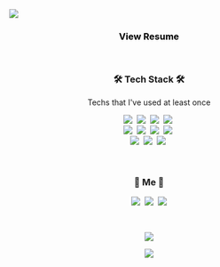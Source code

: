 

<!--
### Hi there 👋

**22yuu/22yuu** is a ✨ _special_ ✨ repository because its `README.md` (this file) appears on your GitHub profile.

Here are some ideas to get you started:

- 🔭 I’m currently working on ...
- 🌱 I’m currently learning ...
- 👯 I’m looking to collaborate on ...
- 🤔 I’m looking for help with ...
- 💬 Ask me about ...
- 📫 How to reach me: ...
- 😄 Pronouns: ...
- ⚡ Fun fact: ...
-->

<img src="https://capsule-render.vercel.app/api?type=slice&color=auto&fontColor=black&height=300&section=header&text=Jinyuu%20LEE&fontSize=85&animation=twinkling" />



<h3 align="center">
    <a href="https://www.notion.so/Resume-447571cd47ba4d799cff15a6cdea046a" style="color: black; text-decoration: none;"> 
   View Resume
    </a>
</h3>

<br>


<h3 align="center">🛠 Tech Stack 🛠</h3>

<p align="center"> Techs that I've used at least once </p>

<p align="center">
  <img src="https://img.shields.io/badge/Python-3766AB?style=flat-square&logo=Python&logoColor=white"/></a>&nbsp  <!-- 파이썬 -->
  <img src="https://img.shields.io/badge/Java-007396?style=flat-square&logo=Java&logoColor=white"/></a>&nbsp  <!-- 자바 -->
  <!-- <img src="https://img.shields.io/badge/C-A8B9CC?style=flat-square&logo=C&logoColor=white"/></a>&nbsp <!-- C -->
  <img src="https://img.shields.io/badge/JavaScript-f7df1e?style=flat-square&logo=javascript&logoColor=white"/></a>&nbsp <!--Javascript -->
  <img src="https://img.shields.io/badge/HTML5-e34f26?style=flat-square&logo=html5&logoColor=white"/></a>&nbsp <!--Html5 -->
  <br>
  <img src="https://img.shields.io/badge/CSS3-1572B6?style=flat-square&logo=css3&logoColor=white"/></a>&nbsp <!--CSS3 -->
  <!-- <img src="https://img.shields.io/badge/Vue.js-4FC08D?style=flat-square&logo=Vue.js&logoColor=white"/></a>&nbsp <!-- Vue.js --> 
  <img src="https://img.shields.io/badge/Spring-6DB33F?style=flat-square&logo=Spring&logoColor=white"/></a>&nbsp <!-- Spring -->
  <!-- <img src="https://img.shields.io/badge/Django-092E20?style=flat-square&logo=Django&logoColor=white"/></a>&nbsp  <!-- Django -->
  <img src="https://img.shields.io/badge/Bootstrap-7952B3?style=flat-square&logo=Bootstrap&logoColor=white"/></a>&nbsp <!-- Bootstrap -->
  <img src="https://img.shields.io/badge/MySQL-4479A1?style=flat-square&logo=MySQL&logoColor=white"/></a>&nbsp <!--MySQL -->
  <br>
  <!-- <img src="https://img.shields.io/badge/PostgreSQL-336791?style=flat-square&logo=PostgreSQL&logoColor=white"/></a>&nbsp <!--PostgreSQL -->
  <!-- <img src="https://img.shields.io/badge/SQLite-003B57?style=flat-square&logo=SQLite&logoColor=white"/></a>&nbsp <!--SQLite -->
  <!-- <img src="https://img.shields.io/badge/Node.js-339933?style=flat-square&logo=Node.js&logoColor=white"/></a>&nbsp <!--Node.js -->
  <img src="https://img.shields.io/badge/pandas-150458?style=flat-square&logo=pandas&logoColor=white"/></a>&nbsp <!--pandas -->
  <img src="https://img.shields.io/badge/TensorFlow-ff6f00?style=flat-square&logo=tensorflow&logoColor=white"/></a>&nbsp <!--tensorflow -->
  <img src="https://img.shields.io/badge/AWS-232F3E?style=flat-square&logo=amazon%20AWS&logoColor=white"/></a>&nbsp <!--AWS -->
  <!-- <img src="https://img.shields.io/badge/RaspberryPi-C51A4A?style=flat-square&logo=Raspberry%20Pi&logoColor=white"/></a>&nbsp <!-- Raspberry -->
  <!-- <img src="https://img.shields.io/badge/Heroku-430098?style=flat-square&logo=Heroku&logoColor=white"/></a>&nbsp <!-- Heroku -->
  <br>
  <!-- <img src="https://img.shields.io/badge/Slack-4A154B?style=flat-square&logo=Slack&logoColor=white"/></a>&nbsp <!-- Slack -->
  <!-- <img src="https://img.shields.io/badge/Jira-0052CC?style=flat-square&logo=Jira%20software&logoColor=white"/></a>&nbsp <!-- Jira -->
  <!-- <img src="https://img.shields.io/badge/Gitlab-FCA121?style=flat-square&logo=Gitlab&logoColor=white"/></a>&nbsp <!-- Gitlab -->
  <!-- <img src="https://img.shields.io/badge/Trello-0079BF?style=flat-square&logo=Trello&logoColor=white"/></a>&nbsp <!-- Trello -->
</p>
<br>

<h3 align="center"> 🍒 Me 🍒 </h3>
<p align="center">
    <!--
  <a href="https://skyiswonder.tistory.com/"><img src="https://img.shields.io/badge/Tech%20Blog-11B48A?style=flat-square&logo=Vimeo&logoColor=white&link=https://maeng2world.tistory.com/"/></a>&nbsp
-->
  <!-- <a href="https://skyiswonder.tistory.com/"><img src="https://img.shields.io/badge/Tech%20Blog-11B48A?style=flat-square&logo=Vimeo&logoColor=white&link=https://maeng2world.tistory.com/"/></a>&nbsp -->
<a href="#"><img src="https://img.shields.io/badge/Tech%20Blog-11B48A?style=flat-square&logo=Vimeo&logoColor=white&link=https://maeng2world.tistory.com/"/></a>&nbsp
  <a href="#"><img src="https://img.shields.io/badge/Instagram-E4405F?style=flat-square&logo=Instagram&logoColor=white&link=https://www.instagram.com/myoung__xd/"/></a>&nbsp
  <a href="mailto:22yuu@naver.com"><img src="https://img.shields.io/badge/Naver-03c75a?style=flat-square&logo=Naver&logoColor=white&link=22yuu@naver.com"/></a>
</p>
<br>

<p align="center">
    <a href="https://hits.seeyoufarm.com"><img src="https://hits.seeyoufarm.com/api/count/incr/badge.svg?url=https://github.com/22yuu/hit-counter&count_bg=%23FFB100&title_bg=%23555555&icon=&icon_color=%23E7E7E7&title=hits&edge_flat=false"/></a>
</p>

<p align="center">
    <img src="https://github-readme-stats.vercel.app/api?username=22yuu&show_icons=true&theme=flag-india&count_private=true"/></a>
</p>

